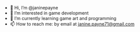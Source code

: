 - 👋 Hi, I’m @janinepayne
- 👀 I’m interested in game development
- 🌱 I’m currently learning game art and programming
- 📫 How to reach me: by email at janine.payne71@gmail.com

<!---
janinepayne/janinepayne is a ✨ special ✨ repository because its `README.md` (this file) appears on your GitHub profile.
You can click the Preview link to take a look at your changes.
--->
